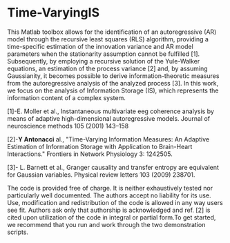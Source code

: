 # Time-VaryingIS
This Matlab toolbox allows for the identification of an autoregressive (AR) model through the recursive least squares (RLS) algorithm, providing a time-specific estimation of the innovation variance and AR model parameters when the stationarity assumption cannot be fulfilled [1]. Subsequently, by employing a recursive solution of the Yule-Walker equations, an estimation of the process variance [2] and, by assuming Gaussianity, it becomes possible to derive information-theoretic measures from the autoregressive analysis of the analyzed process [3]. In this work, we focus on the analysis of Information Storage (IS), which represents the information content of a complex system.

[1]-E. Moller et al., Instantaneous multivariate eeg coherence analysis by means of adaptive high-dimensional autoregressive models. Journal of neuroscience methods 105 (2001) 143–158

[2]-**Y Antonacci** al., "Time-Varying Information Measures: An Adaptive Estimation of Information Storage with Application to Brain-Heart Interactions." Frontiers in Network Physiology 3: 1242505.


[3]- L. Barnett et al., Granger causality and transfer entropy are equivalent for Gaussian variables. Physical review letters 103 (2009) 238701.

The code is provided free of charge. It is neither exhaustively tested nor particularly well documented. The authors accept no liability for its use.
Use, modification and redistribution of the code is allowed in any way users see fit. Authors ask only that authorship is acknowledged and ref. [2] is cited upon utilization of the code in integral or partial form.To get started, we recommend that you run and work through the two demonstration scripts.
